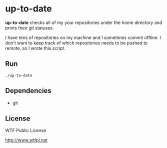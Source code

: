 # up-to-date

**up-to-date** checks all of my your repositories under the home directory and prints their git statuses.

I have tens of repositories on my machine and I sometimes commit offline. 
I don't want to keep track of which repositories needs to be pushed to remote, so I wrote this script.


## Run

`./up-to-date`


## Dependencies
 * git

 
## License

WTF Public License

http://www.wtfpl.net
